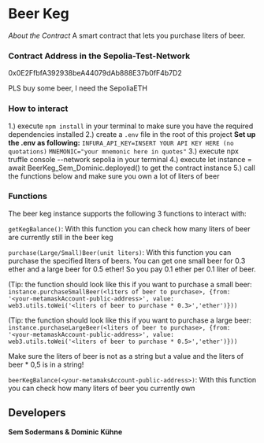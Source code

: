 # Beer Keg

*About the Contract*
A smart contract that lets you purchase liters of beer.

### Contract Address in the Sepolia-Test-Network
0x0E2FfbfA392938beA44079dAb888E37b0fF4b7D2

PLS buy some beer, I need the SepoliaETH

### How to interact
1.) execute `npm install` in your terminal to make sure you have the required dependencies installed
2.) create a `.env` file in the root of this project
**Set up the .env as following:**
`INFURA_API_KEY=INSERT YOUR API KEY HERE (no quotations)`
`MNEMONIC="your mnemonic here in quotes"`
3.) execute npx truffle console --network sepolia in your terminal
4.) execute let instance = await BeerKeg_Sem_Dominic.deployed() to get the contract instance
5.) call the functions below and make sure you own a lot of liters of beer

### Functions
The beer keg instance supports the following 3 functions to interact with:

`getKegBalance()`: With this function you can check how many liters of beer are currently still in the beer keg

`purchase(Large/Small)Beer(unit liters)`: With this function you can purchase the specified liters of beers. You can get one small beer for  0.3 ether and a large beer for 0.5 ether! So you pay 0.1 ether per 0.1 liter of beer.

(Tip: the function should look like this if you want to purchase a small beer: `instance.purchaseSmallBeer(<liters of beer to purchase>, {from: '<your-metamaskAccount-public-address>', value: web3.utils.toWei('<liters of beer to purchase * 0.3>','ether')}))`

(Tip: the function should look like this if you want to purchase a large beer: `instance.purchaseLargeBeer(<liters of beer to purchase>, {from: '<your-metamaskAccount-public-address>', value: web3.utils.toWei('<liters of beer to purchase * 0.5>','ether')}))`

Make sure the liters of beer is not as a string but a value and the liters of beer * 0,5 is in a string!

`beerKegBalance(<your-metamaksAccount-public-address>)`: With this function you can check how many liters of beer you currently own

## Developers
**Sem Sodermans & Dominic Kühne**
